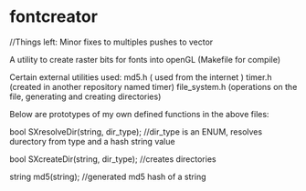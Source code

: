 fontcreator
===========

//Things left: Minor fixes to multiples pushes to vector

A utility to create raster bits for fonts into openGL (Makefile for compile)

Certain external utilities used:
md5.h ( used from the internet )
timer.h (created in another repository named timer)
file_system.h (operations on the file, generating and creating directories)

Below are prototypes of my own defined functions in the above files:

bool SXresolveDir(string, dir_type);  //dir_type is an ENUM, resolves durectory from type and a hash string value

bool SXcreateDir(string, dir_type);  //creates directories

string md5(string); //generated md5 hash of a string
